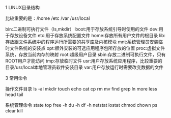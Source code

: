 1 LINUX目录结构

比较重要的是：/home /etc /var /usr/local

  bin:二进制可执行文件（ls,mkdir）
  boot:用于存放系统引导时使用的文件
  dev:用于存放设备文件
  etc:用于存放系统配置文件
  home:存放所有用户文件的根目录
  lib:存放跟文件系统中的程序运行所需要的共享库及内核模块
  mnt:系统管理员安装临时文件系统的安装点
  opt:额外安装的可选应用程序包所存放的位置
  proc:虚拟文件系统，存放当前内存的映射
  root:超级用户目录
  sbin:存放二进制可执行文件，只有ROOT用户才能访问
  tmp:存放临时文件
  usr:用户存放系统应用程序，比较重要的目录/usr/local本地管理员软件安装目录
  var:用户存放运行时需要改变数据的文件

3 常用命令

  操作文件目录
  ls -al
  mkdir
  touch
  echo
  cat
  cp
  rm
  mv
  find
  grep
  ln
  more
  less
  head
  tail

  系统管理命令
  state
  top
  free -h
  du -h
  df -h
 netstat
 iostat 
 chmod 
 chown
 ps
 clear
 kill

  
